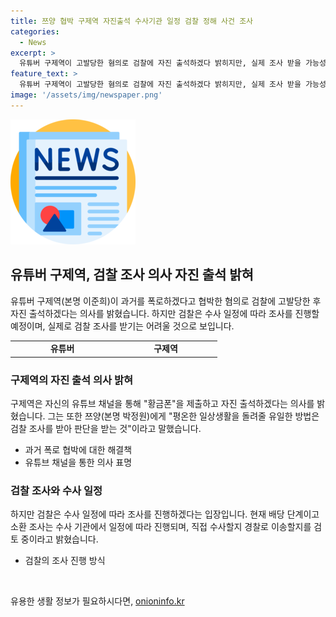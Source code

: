 ```yaml
---
title: 쯔양 협박 구제역 자진출석 수사기관 일정 검찰 정해 사건 조사
categories:
  - News
excerpt: >
  유튜버 구제역이 고발당한 혐의로 검찰에 자진 출석하겠다 밝히지만, 실제 조사 받을 가능성은 낮을 전망. 구제역은 쯔양의 과거 폭로하지 않겠다며 5500만 원을 받아냈다는 의혹을 받고 있으며, 녹취 음성으로 협박과 돈 뜯기 정황 노출. 쯔양은 라이브 방송을 통해 전 남자친구로부터 협박과 폭행을 받았다고 폭로. 협박, 폭행 등으로 상습폭행, 상습협박 등 형사 고소를 진행했으나 공소권 없음으로 결정됨.
feature_text: >
  유튜버 구제역이 고발당한 혐의로 검찰에 자진 출석하겠다 밝히지만, 실제 조사 받을 가능성은 낮을 전망. 구제역은 쯔양의 과거 폭로하지 않겠다며 5500만 원을 받아냈다는 의혹을 받고 있으며, 녹취 음성으로 협박과 돈 뜯기 정황 노출. 쯔양은 라이브 방송을 통해 전 남자친구로부터 협박과 폭행을 받았다고 폭로. 협박, 폭행 등으로 상습폭행, 상습협박 등 형사 고소를 진행했으나 공소권 없음으로 결정됨.
image: '/assets/img/newspaper.png'
---
```


<p><img src="/assets/img/newspaper.png" alt="kimp 속보" /></p>

<h2 data-ke-size="size26">유튜버 구제역, 검찰 조사 의사 자진 출석 밝혀</h2>

<p data-ke-size="size16">유튜버 구제역(본명 이준희)이 과거를 폭로하겠다고 협박한 혐의로 검찰에 고발당한 후 자진 출석하겠다는 의사를 밝혔습니다. 하지만 검찰은 수사 일정에 따라 조사를 진행할 예정이며, 실제로 검찰 조사를 받기는 어려울 것으로 보입니다.</p>

<table>
  <colgroup>
    <col width="166" />
    <col width="165" />
  </colgroup>
  <tbody>
    <tr>
      <td style="text-align: center; height: 17px;"><b>유튜버</b></td>
      <td style="text-align: center; height: 17px;"><b>구제역</b></td>
    </tr>
  </tbody>
</table>

<h3 data-ke-size="size24">구제역의 자진 출석 의사 밝혀</h3>

<p data-ke-size="size16">구제역은 자신의 유튜브 채널을 통해 "황금폰"을 제출하고 자진 출석하겠다는 의사를 밝혔습니다. 그는 또한 쯔양(본명 박정원)에게 "평온한 일상생활을 돌려줄 유일한 방법은 검찰 조사를 받아 판단을 받는 것"이라고 말했습니다.</p>

<ul>
  <li>과거 폭로 협박에 대한 해결책</li>
  <li>유튜브 채널을 통한 의사 표명</li>
</ul>

<h3 data-ke-size="size24">검찰 조사와 수사 일정</h3>

<p data-ke-size="size16">하지만 검찰은 수사 일정에 따라 조사를 진행하겠다는 입장입니다. 현재 배당 단계이고 소환 조사는 수사 기관에서 일정에 따라 진행되며, 직접 수사할지 경찰로 이송할지를 검토 중이라고 밝혔습니다.</p>

<ul>
  <li>검찰의 조사 진행 방식</li>
</ul>

<p data-ke-size="size16">&nbsp;</p>
유용한 생활 정보가 필요하시다면, <a href="https://onioninfo.kr" rel="dofollow">onioninfo.kr</a>


